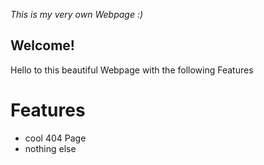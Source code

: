 _This is my very own Webpage :)_

## Welcome! 

<p> Hello to this beautiful Webpage with the following Features </p>

# Features 

* cool 404 Page
* nothing else
